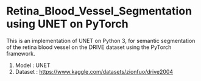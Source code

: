 # Retina_Blood_Vessel_Segmentation using UNET on PyTorch

This is an implementation of UNET on Python 3, for semantic segmentation of the retina blood vessel on the DRIVE dataset using the PyTorch framework.

1. Model : UNET
2. Dataset : https://www.kaggle.com/datasets/zionfuo/drive2004
